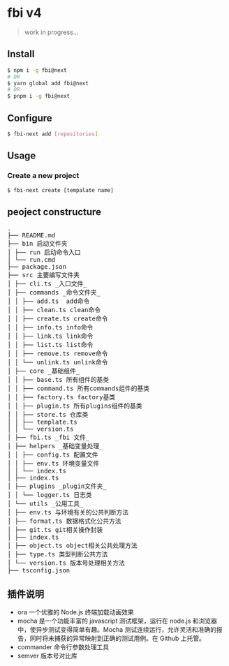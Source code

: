 # fbi v4

> work in progress...

## Install

```bash
$ npm i -g fbi@next
# OR
$ yarn global add fbi@next
# OR
$ pnpm i -g fbi@next
```

## Configure

```bash
$ fbi-next add [repositories]
```

## Usage

### Create a new project

```bash
$ fbi-next create [tempalate name]
```

## peoject constructure

<pre>
.
├── README.md
├── bin 启动文件夹
│ ├── run 启动命令入口
│ └── run.cmd
├── package.json
├── src 主要编写文件夹
│ ├── cli.ts _入口文件_
│ ├── commands _命令文件夹_
│ │ ├── add.ts  add命令
│ │ ├── clean.ts clean命令
│ │ ├── create.ts create命令
│ │ ├── info.ts info命令
│ │ ├── link.ts link命令
│ │ ├── list.ts list命令
│ │ ├── remove.ts remove命令
│ │ └── unlink.ts unlink命令
│ ├── core _基础组件_
│ │ ├── base.ts 所有组件的基类
│ │ ├── command.ts 所有commands组件的基类
│ │ ├── factory.ts factory基类
│ │ ├── plugin.ts 所有plugins组件的基类
│ │ ├── store.ts 仓库类
│ │ ├── template.ts
│ │ └── version.ts
│ ├── fbi.ts _fbi 文件_
│ ├── helpers _基础变量处理_
│ │ ├── config.ts 配置文件
│ │ ├── env.ts 环境变量文件
│ │ └── index.ts
│ ├── index.ts
│ ├── plugins _plugin文件夹_
│ │ └── logger.ts 日志类
│ └── utils _公用工具_
│ ├── env.ts 与环境有关的公共判断方法
│ ├── format.ts 数据格式化公共方法
│ ├── git.ts git相关操作封装
│ ├── index.ts
│ ├── object.ts object相关公共处理方法
│ ├── type.ts 类型判断公共方法
│ └── version.ts 版本号处理相关方法
├── tsconfig.json
</pre>

## 插件说明

- ora 一个优雅的 Node.js 终端加载动画效果
- mocha 是一个功能丰富的 javascript 测试框架，运行在 node.js 和浏览器中，使异步测试变得简单有趣。Mocha 测试连续运行，允许灵活和准确的报告，同时将未捕获的异常映射到正确的测试用例。在 Github 上托管。
- commander 命令行参数处理工具
- semver 版本号对比库
